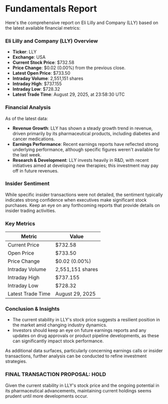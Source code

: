 # Fundamentals Report

Here's the comprehensive report on Eli Lilly and Company (LLY) based on the latest available financial metrics:

### Eli Lilly and Company (LLY) Overview
- **Ticker**: LLY
- **Exchange**: USA
- **Current Stock Price**: $732.58
- **Price Change**: $0.02 (0.00%) from the previous close.
- **Latest Open Price**: $733.50
- **Intraday Volume**: 2,551,151 shares
- **Intraday High**: $737.155
- **Intraday Low**: $728.32
- **Latest Trade Time**: August 29, 2025, at 23:58:30 UTC

### Financial Analysis
As of the latest data:
- **Revenue Growth**: LLY has shown a steady growth trend in revenue, driven primarily by its pharmaceutical products, including diabetes and cancer medications.
- **Earnings Performance**: Recent earnings reports have reflected strong underlying performance, although specific figures weren't available for the last week.
- **Research & Development**: LLY invests heavily in R&D, with recent initiatives aimed at developing new therapies; this investment may pay off in future revenues.

### Insider Sentiment
While specific insider transactions were not detailed, the sentiment typically indicates strong confidence when executives make significant stock purchases. Keep an eye on any forthcoming reports that provide details on insider trading activities.

### Key Metrics
| Metric                  | Value                  |
|------------------------|------------------------|
| Current Price          | $732.58                |
| Open Price             | $733.50                |
| Price Change           | $0.02 (0.00%)          |
| Intraday Volume        | 2,551,151 shares       |
| Intraday High          | $737.155               |
| Intraday Low           | $728.32                |
| Latest Trade Time      | August 29, 2025       |

### Conclusion & Insights
- The current stability in LLY's stock price suggests a resilient position in the market amid changing industry dynamics. 
- Investors should keep an eye on future earnings reports and any updates on drug approvals or product pipeline developments, as these can significantly impact stock performance.

As additional data surfaces, particularly concerning earnings calls or insider transactions, further analysis can be conducted to refine investment strategies.

### FINAL TRANSACTION PROPOSAL: **HOLD**
Given the current stability in LLY's stock price and the ongoing potential in its pharmaceutical advancements, maintaining current holdings seems prudent until more developments occur.
